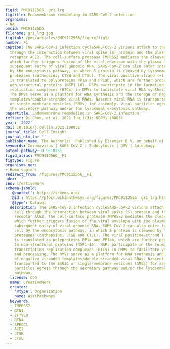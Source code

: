 ```yaml
---
figid: PMC9112566__gr1_lrg
figtitle: Endomembrane remodeling in SARS-CoV-2 infection
organisms:
- NA
pmcid: PMC9112566
filename: gr1_lrg.jpg
figlink: /pmc/articles/PMC9112566/figure/fig1/
number: F1
caption: The SARS-CoV-2 infection cycleSARS-CoV-2 virions attach to the host cell
  through the interaction between viral spike (S) protein and the plasma membrane
  receptor ACE2. The cell-surface protease TMPRSS2 mediates the cleavage of S protein,
  which further triggers fusion of the viral envelope with the plasma membrane and
  subsequent entry of viral genomic RNA. SARS-CoV-2 can also enter into the host cell
  by the endocytosis pathway, in which S protein is cleaved by lysosomal cysteine
  proteases (cathepsins; CTSB and CTSL). The viral positive-strand (+) RNA genome
  is translated to polyproteins PP1a and PP1ab, which are further processed into 16
  non-structural proteins (NSP1-16). NSPs participate in the formation of viral transcription
  replication complexes (RTCs) in DMVs to facilitate viral RNA synthesis and processing.
  The DMVs serve as a platform for RNA synthesis and the storage of negative-stranded
  templates/double-stranded viral RNAs. Nascent viral RNA is transported to the ERGIC
  or single-membrane vesicles (SMVs) for assembly. Viral particles egress through
  the secretory pathway and/or the lysosomal exocytosis pathway.
papertitle: Endomembrane remodeling in SARS-CoV-2 infection.
reftext: Di Chen, et al. 2022 Jun;1(3):100031-100031.
year: '2022'
doi: 10.1016/j.cellin.2022.100031
journal_title: Cell Insight
journal_nlm_ta: ''
publisher_name: The Author(s). Published by Elsevier B.V. on behalf of Wuhan University.
keywords: Coronavirus | SARS-CoV-2 | Endocytosis | DMV | Autophagy
automl_pathway: 0.9510251
figid_alias: PMC9112566__F1
figtype: Figure
organisms_ner:
- Homo sapiens
redirect_from: /figures/PMC9112566__F1
ndex: ''
seo: CreativeWork
schema-jsonld:
  '@context': https://schema.org/
  '@id': https://pfocr.wikipathways.org/figures/PMC9112566__gr1_lrg.html
  '@type': Dataset
  description: The SARS-CoV-2 infection cycleSARS-CoV-2 virions attach to the host
    cell through the interaction between viral spike (S) protein and the plasma membrane
    receptor ACE2. The cell-surface protease TMPRSS2 mediates the cleavage of S protein,
    which further triggers fusion of the viral envelope with the plasma membrane and
    subsequent entry of viral genomic RNA. SARS-CoV-2 can also enter into the host
    cell by the endocytosis pathway, in which S protein is cleaved by lysosomal cysteine
    proteases (cathepsins; CTSB and CTSL). The viral positive-strand (+) RNA genome
    is translated to polyproteins PP1a and PP1ab, which are further processed into
    16 non-structural proteins (NSP1-16). NSPs participate in the formation of viral
    transcription replication complexes (RTCs) in DMVs to facilitate viral RNA synthesis
    and processing. The DMVs serve as a platform for RNA synthesis and the storage
    of negative-stranded templates/double-stranded viral RNAs. Nascent viral RNA is
    transported to the ERGIC or single-membrane vesicles (SMVs) for assembly. Viral
    particles egress through the secretory pathway and/or the lysosomal exocytosis
    pathway.
  license: CC0
  name: CreativeWork
  creator:
    '@type': Organization
    name: WikiPathways
  keywords:
  - TMPRSS2
  - RTN1
  - ZFYVE9
  - RTN4
  - SPECC1
  - ACE2
  - CTSB
  - CTSL
---
```


